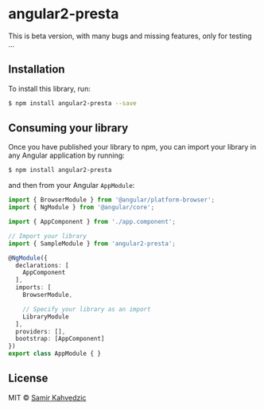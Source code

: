 # angular2-presta

This is beta version, with many bugs and missing features, only for testing ...

## Installation

To install this library, run:

```bash
$ npm install angular2-presta --save
```

## Consuming your library

Once you have published your library to npm, you can import your library in any Angular application by running:

```bash
$ npm install angular2-presta
```

and then from your Angular `AppModule`:

```typescript
import { BrowserModule } from '@angular/platform-browser';
import { NgModule } from '@angular/core';

import { AppComponent } from './app.component';

// Import your library
import { SampleModule } from 'angular2-presta';

@NgModule({
  declarations: [
    AppComponent
  ],
  imports: [
    BrowserModule,

    // Specify your library as an import
    LibraryModule
  ],
  providers: [],
  bootstrap: [AppComponent]
})
export class AppModule { }
```

## License

MIT © [Samir Kahvedzic](mailto:akirapowered@gmail.com)
